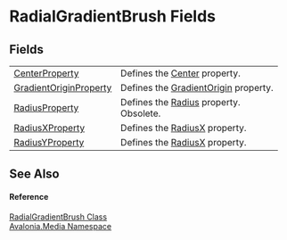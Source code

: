 # RadialGradientBrush Fields




## Fields
<table>
<tr>
<td><a href="F_Avalonia_Media_RadialGradientBrush_CenterProperty">CenterProperty</a></td>
<td>Defines the <a href="P_Avalonia_Media_RadialGradientBrush_Center">Center</a> property.</td>
</tr>
<tr>
<td><a href="F_Avalonia_Media_RadialGradientBrush_GradientOriginProperty">GradientOriginProperty</a></td>
<td>Defines the <a href="P_Avalonia_Media_RadialGradientBrush_GradientOrigin">GradientOrigin</a> property.</td>
</tr>
<tr>
<td><a href="F_Avalonia_Media_RadialGradientBrush_RadiusProperty">RadiusProperty</a></td>
<td>Defines the <a href="P_Avalonia_Media_RadialGradientBrush_Radius">Radius</a> property.<br /><Tag type="is-danger">Obsolete.</Tag></td>
</tr>
<tr>
<td><a href="F_Avalonia_Media_RadialGradientBrush_RadiusXProperty">RadiusXProperty</a></td>
<td>Defines the <a href="P_Avalonia_Media_RadialGradientBrush_RadiusX">RadiusX</a> property.</td>
</tr>
<tr>
<td><a href="F_Avalonia_Media_RadialGradientBrush_RadiusYProperty">RadiusYProperty</a></td>
<td>Defines the <a href="P_Avalonia_Media_RadialGradientBrush_RadiusX">RadiusX</a> property.</td>
</tr>
</table>

## See Also


#### Reference
<a href="T_Avalonia_Media_RadialGradientBrush">RadialGradientBrush Class</a>  
<a href="N_Avalonia_Media">Avalonia.Media Namespace</a>  


